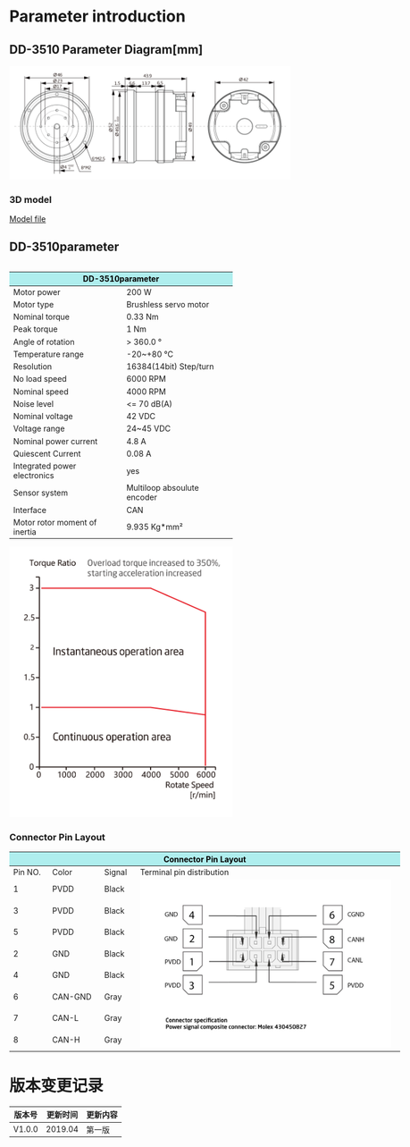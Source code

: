 # Parameter introduction 
## DD-3510 Parameter Diagram[mm]
![DD-3510]( ../img/DD_3510三视图.png ) 
### 3D model 
[Model file]( ../img/DD_35103D.STEP.zip )


## DD-3510parameter
<table class="tableizer-table"><table class="tableizer-table" style="width:400px">
  <thead><tr class="tableizer-firstrow"><th colspan="2" style="background: PaleTurquoise; color: black;">DD-3510parameter</th></tr></thead><tbody><tr><td>Motor power</td><td>200 W</td></tr><tr><td>Motor type</td><td>Brushless servo motor</td></tr><tr><td>Nominal torque</td><td>0.33 Nm</td></tr><tr><td>Peak torque</td><td>1 Nm</td></tr><tr><td>Angle of rotation</td><td>> 360.0 °</td></tr><tr><td>Temperature range</td><td>-20~+80 °C</td></tr><tr><td>Resolution</td><td>16384(14bit) Step/turn</td></tr><tr><td>No load speed</td><td>6000 RPM</td></tr><tr><td>Nominal speed</td><td>4000 RPM</td></tr><tr><td>Noise level</td><td><= 70 dB(A)</td></tr><tr><td>Nominal voltage</td><td>42 VDC</td></tr><tr><td>Voltage range</td><td>24~45 VDC</td></tr><tr><td>Nominal power current</td><td>4.8 A</td></tr><tr><td>Quiescent Current</td><td>0.08 A</td></tr><tr><td>Integrated power electronics</td><td>yes</td></tr><tr><td>Sensor system</td><td>Multiloop absoulute encoder</td></tr><tr><td>Interface</td><td>CAN</td></tr><tr><td>Motor rotor moment of inertia</td><td>9.935 Kg*mm²</td></tr></tbody></table>


<img src="../img/DD-3510quxian.png" style="width:400px">

### Connector Pin Layout
<table class="tableizer-table" style="width:700px">
<thead><tr class="tableizer-firstrow"><th colspan="4" style="background: PaleTurquoise; color: black;width:800px">Connector Pin Layout</th></tr></thead><tbody><tr><td>Pin NO.</td><td>Color</td><td>Signal</td><td>Terminal pin distribution</td></tr><tr><td>1</td><td>PVDD</td><td>Black</td><td rowspan="9"><img src="../img/配线2-2.png" style="width:450px"></td></tr><tr><td>3</td><td>PVDD</td><td>Black</td></tr><tr><td>5</td><td>PVDD</td><td>Black</td></tr><tr><td>2</td><td>GND</td><td>Black</td></tr><tr><td>4</td><td>GND</td><td>Black</td></tr><tr><td>6</td><td>CAN-GND</td><td>Gray</td></tr><tr><td>7</td><td>CAN-L</td><td>Gray</td></tr><tr><td>8</td><td>CAN-H</td><td>Gray</td></tr></tbody></table>





# 版本变更记录


版本号| 更新时间 | 更新内容
---|---|---
V1.0.0 | 2019.04| 第一版
